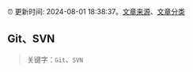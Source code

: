 :alarm_clock: 更新时间: 2024-08-01 18:38:37。[文章来源](/README.md)、[文章分类](/TAGS.md)

## Git、SVN


> 关键字：`Git`、`SVN`



